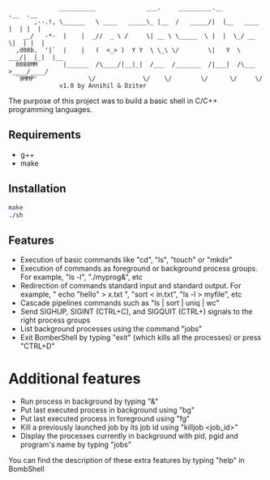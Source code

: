 ```
              __________              ___.     _________.__           .__  .__  
       ,--.!, \______   \ ____   _____\_ |__  /   _____/|  |__   ____ |  | |  |  
    __/   -*-  |    |  _//  _ \ /     \| __ \ \_____  \ |  |  \_/ __ \|  | |  |  
  ,d08b.  '|`  |    |   (  <_> )  Y Y  \ \_\ \/        \|   Y  \  ___/|  |_|  |__
  0088MM       |______  /\____/|__|_|  /___  /_______  /|___|  /\___  >____/____/
  `9MMP'              \/             \/    \/        \/      \/     \/           
              v1.0 by Annihil & Dziter
```

The purpose of this project was to build a basic shell in C/C++ programming languages.


## Requirements
- g++
- make

## Installation
```sh
make
./sh
```

## Features
- Execution of basic commands like "cd", "ls", "touch" or "mkdir"
- Execution of commands as foreground or background process groups. For example, "ls -l", "./myprog&", etc
- Redirection of commands standard input and standard output. For example, " echo "hello" > x.txt ", "sort < in.txt", "ls -l > myfile", etc
- Cascade pipelines commands such as "ls | sort | uniq | wc"
- Send SIGHUP, SIGINT (CTRL+C), and SIGQUIT (CTRL+\) signals to the right process groups
- List background processes using the command "jobs"
- Exit BomberShell by typing "exit" (which kills all the processes) or press "CTRL+D"

# Additional features
- Run process in background by typing "&"
- Put last executed process in background using "bg"
- Put last executed process in foreground using "fg"
- Kill a previously launched job by its job id using "killjob &lt;job_id&gt;"
- Display the processes currently in background with pid, pgid and program's name by typing "jobs"

You can find the description of these extra features by typing "help" in BombShell